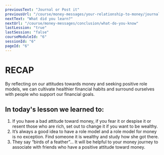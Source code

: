 ```yaml
---
previousText: "Journal or Post it"
previousUrl: "/course/money-messages/your-relationship-to-money/journal-or-post-it"
nextText: "What did you learn?"
nextUrl: "/course/money-messages/conclusion/what-do-you-know"
lastLession: "true"
lastSession: "false"
courseModuleId: "6"
sessionId: "6"
pageId: "6"
---
```



# RECAP

<sparkle-character-intro position="right" character="jen">
By reflecting on our attitudes towards money and seeking positive role models, we can cultivate healthier financial habits and surround ourselves with people who support our financial goals.
</sparkle-character-intro>

## In today's lesson we learned to:
1.  If you have a bad attitude toward money, if you fear it or despise it or resent those who are rich, set out to change it if you want to be wealthy.
2. It’s always a good idea to have a role model and a role model for money is no exception. Find someone it is wealthy and study how she got there.
3. They say “birds of a feather”… It will be helpful to your money journey to associate with friends who have a positive attitude toward money.